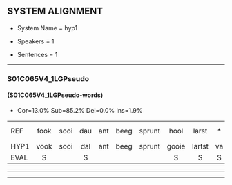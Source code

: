 
## SYSTEM ALIGNMENT

- System Name = hyp1

- Speakers = 1

- Sentences = 1

---

### S01C065V4_1LGPseudo

#### (S01C065V4_1LGPseudo-words)

- Cor=13.0%	Sub=85.2%	Del=0.0%	Ins=1.9%

|  |  |  |  |  |  |  |  |  |  |  |  |  |  |  |  |  |  |  |  |  |  |  |  |  |  |  |  |  |  |  |  |  |  |  |  |  |  |  |  |  |  |  |  |  |  |  |  |  |  |  |  |  |  |  |
|:--- |:---:|:---:|:---:|:---:|:---:|:---:|:---:|:---:|:---:|:---:|:---:|:---:|:---:|:---:|:---:|:---:|:---:|:---:|:---:|:---:|:---:|:---:|:---:|:---:|:---:|:---:|:---:|:---:|:---:|:---:|:---:|:---:|:---:|:---:|:---:|:---:|:---:|:---:|:---:|:---:|:---:|:---:|:---:|:---:|:---:|:---:|:---:|:---:|:---:|:---:|:---:|:---:|:---:|:---:|
| REF | fook | sooi | dau | ant | beeg | sprunt | hool | larst | * | * | *x | *x | vout |  | *x | * | *x | *x | zwoei | *t | fam | rachts | vaap | sprieuw | * | keng | swoers | doer | plirt | jien | blard | guul | hoekt | neeuw | noork | vid | zans | leum*(leem) | *x | *x | haans | spaai | sjalt | heik | sank | roen*(groei) | roen*(groen) | frijk | eem | schard | grek | dron*(drong) | snaaf | stuid |
| HYP1 | vook | sooi | dal | ant | beeg | sprunt | gooie | lartst | va | va | macht | hi | vout | ne | f | n | a | zeg | k | s | wo | van | racht | vep | spri | sking | swoords | toor | elerd | jin | bellard | gul | hoekt | neel | nork | fit | sans | lijm | nee | ja | hens | sprai | sjaut | hek | tank | roei | roen | frijk | één | schart | grik | dron | snaf | sdut |
| EVAL | S |  | S |  |  |  | S | S | S | S | S | S |  | I | S | S | S | S | S | S | S | S | S | S | S | S | S | S | S | S | S | S |  | S | S | S | S | S | S | S | S | S | S | S | S | S | S |  | S | S | S | S | S | S |
---

---
